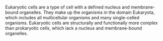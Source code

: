   
Eukaryotic cells are a type of cell with a defined nucleus and membrane-bound organelles. They make up the organisms in the domain Eukaryota, which includes all multicellular organisms and many single-celled organisms. Eukaryotic cells are structurally and functionally more complex than prokaryotic cells, which lack a nucleus and membrane-bound organelles.